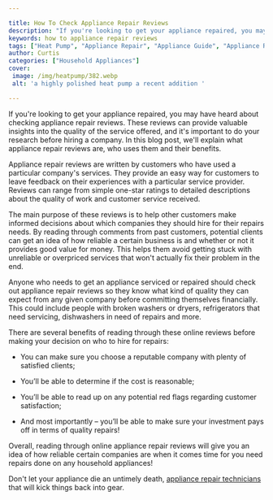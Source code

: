 ```yaml
---

title: How To Check Appliance Repair Reviews
description: "If you're looking to get your appliance repaired, you may have heard about checking appliance repair reviews. These reviews can pr...learn more about it now"
keywords: how to appliance repair reviews
tags: ["Heat Pump", "Appliance Repair", "Appliance Guide", "Appliance Reviews"]
author: Curtis
categories: ["Household Appliances"]
cover: 
 image: /img/heatpump/382.webp
 alt: 'a highly polished heat pump a recent addition '

---
```


If you're looking to get your appliance repaired, you may have heard about checking appliance repair reviews. These reviews can provide valuable insights into the quality of the service offered, and it's important to do your research before hiring a company. In this blog post, we'll explain what appliance repair reviews are, who uses them and their benefits.

Appliance repair reviews are written by customers who have used a particular company's services. They provide an easy way for customers to leave feedback on their experiences with a particular service provider. Reviews can range from simple one-star ratings to detailed descriptions about the quality of work and customer service received. 

The main purpose of these reviews is to help other customers make informed decisions about which companies they should hire for their repairs needs. By reading through comments from past customers, potential clients can get an idea of how reliable a certain business is and whether or not it provides good value for money. This helps them avoid getting stuck with unreliable or overpriced services that won't actually fix their problem in the end. 

Anyone who needs to get an appliance serviced or repaired should check out appliance repair reviews so they know what kind of quality they can expect from any given company before committing themselves financially. This could include people with broken washers or dryers, refrigerators that need servicing, dishwashers in need of repairs and more. 

There are several benefits of reading through these online reviews before making your decision on who to hire for repairs: 

 - You can make sure you choose a reputable company with plenty of satisfied clients;

 - You’ll be able to determine if the cost is reasonable;

 - You’ll be able to read up on any potential red flags regarding customer satisfaction;

 - And most importantly – you’ll be able to make sure your investment pays off in terms of quality repairs! 
 
Overall, reading through online appliance repair reviews will give you an idea of how reliable certain companies are when it comes time for you need repairs done on any household appliances!

Don't let your appliance die an untimely death, <a href="/pages/appliance-repair-technicians/">appliance repair technicians</a> that will kick things back into gear.